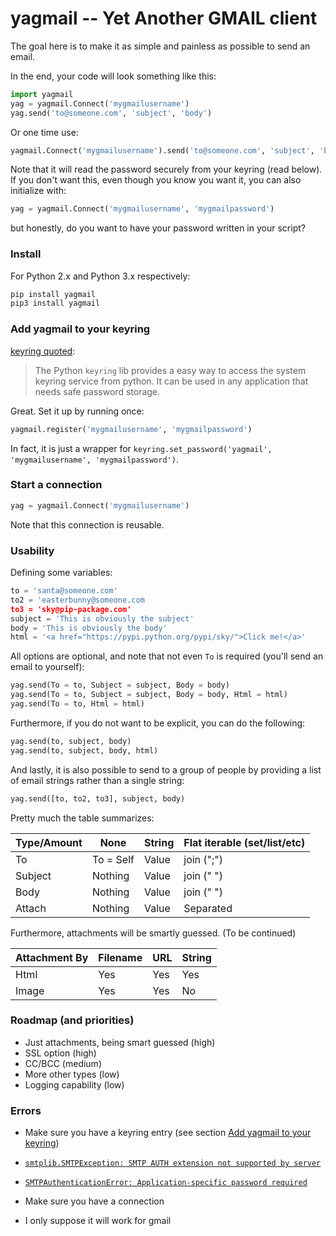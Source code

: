 # yagmail -- Yet Another GMAIL client

The goal here is to make it as simple and painless as possible to send an email.

In the end, your code will look something like this:

```python
import yagmail
yag = yagmail.Connect('mygmailusername')
yag.send('to@someone.com', 'subject', 'body')
```

Or one time use:
```python
yagmail.Connect('mygmailusername').send('to@someone.com', 'subject', 'body')
```

Note that it will read the password securely from your keyring (read below). If you don't want this, even though you know you want it, you can also initialize with:

```python
yag = yagmail.Connect('mygmailusername', 'mygmailpassword')
```

but honestly, do you want to have your password written in your script?

### Install

For Python 2.x and Python 3.x respectively:

```python
pip install yagmail
pip3 install yagmail
```

### Add yagmail to your keyring

[keyring quoted](https://pypi.python.org/pypi/keyring#what-is-python-keyring-lib):
> The Python `keyring` lib provides a easy way to access the system keyring service from python. It can be used in any application that needs safe password storage. 

Great. Set it up by running once:

```python
yagmail.register('mygmailusername', 'mygmailpassword')
```

In fact, it is just a wrapper for `keyring.set_password('yagmail', 'mygmailusername', 'mygmailpassword')`.

### Start a connection

```python
yag = yagmail.Connect('mygmailusername')
```

Note that this connection is reusable.

### Usability 

Defining some variables:

```python
to = 'santa@someone.com'
to2 = 'easterbunny@someone.com
to3 = 'sky@pip-package.com'
subject = 'This is obviously the subject'
body = 'This is obviously the body'
html = '<a href="https://pypi.python.org/pypi/sky/">Click me!</a>'
```

All options are optional, and note that not even `To` is required (you'll send an email to yourself):

```python
yag.send(To = to, Subject = subject, Body = body)
yag.send(To = to, Subject = subject, Body = body, Html = html)
yag.send(To = to, Html = html)
```

Furthermore, if you do not want to be explicit, you can do the following:

```python
yag.send(to, subject, body)
yag.send(to, subject, body, html)
```

And lastly, it is also possible to send to a group of people by providing a list of email strings rather than a single string:

```python
yag.send([to, to2, to3], subject, body)
```

Pretty much the table summarizes:

Type/Amount   |None|String|Flat iterable (set/list/etc)
---|---|---|---
To|To = Self|Value|join (";")
Subject|Nothing|Value|join (" ")
Body|Nothing|Value|join (" ")
Attach|Nothing|Value|Separated

Furthermore, attachments will be smartly guessed. (To be continued)

Attachment By|Filename|URL|String
---|---|---|---
Html|Yes|Yes|Yes
Image|Yes|Yes|No

### Roadmap (and priorities)

- Just attachments, being smart guessed (high)
- SSL option (high)
- CC/BCC (medium)
- More other types (low)
- Logging capability (low)

### Errors

- Make sure you have a keyring entry (see section [Add yagmail to your keyring](add-yagmail-to-your-keyring))

- [`smtplib.SMTPException: SMTP AUTH extension not supported by server`](http://stackoverflow.com/questions/10147455/trying-to-send-email-gmail-as-mail-provider-using-python)

- [`SMTPAuthenticationError: Application-specific password required`](https://support.google.com/accounts/answer/185833)

- Make sure you have a connection

- I only suppose it will work for gmail
